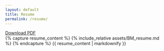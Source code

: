 ```yaml
---
layout: default
title: Resume
permalink: /resume/
---
```


<div class="resume-header">
  <a href="{{ site.baseurl }}/assets/BM_resume.pdf" class="resume-download" target="_blank">Download PDF</a>
</div>

<div class="resume-container">
  {% capture resume_content %}
  {% include_relative assets/BM_resume.md %}
  {% endcapture %}
  {{ resume_content | markdownify }}
</div>

